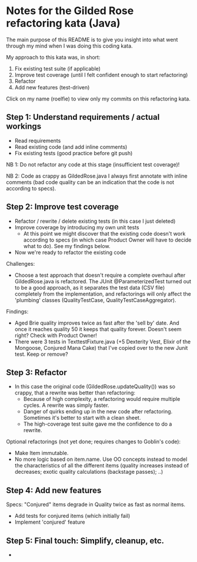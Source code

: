 # Notes for the Gilded Rose refactoring kata (Java)

The main purpose of this README is to give you insight into what went through my mind when I was doing this coding kata. 

My approach to this kata was, in short:

1. Fix existing test suite (if applicable)
2. Improve test coverage (until I felt confident enough to start refactoring)
3. Refactor
4. Add new features (test-driven)

Click on my name (roelfie) to view only my commits on this refactoring kata.

## Step 1: Understand requirements / actual workings

- Read requirements
- Read existing code (and add inline comments)
- Fix existing tests (good practice before git push)

NB 1: Do not refactor any code at this stage (insufficient test coverage)!

NB 2: Code as crappy as GildedRose.java I always first annotate with inline comments 
(bad code quality can be an indication that the code is not according to specs).
 
## Step 2: Improve test coverage 

- Refactor / rewrite / delete existing tests (in this case I just deleted) 
- Improve coverage by introducing my own unit tests
  - At this point we might discover that the existing code doesn't work according to specs 
  (in which case Product Owner will have to decide what to do). See my findings below. 
- Now we're ready to refactor the existing code

Challenges: 
- Choose a test approach that doesn't require a complete overhaul after GildedRose.java is refactored. The JUnit 
@ParameterizedTest turned out to be a good approach, as it separates the test data (CSV file) completely from the 
implementation, and refactorings will only affect the 'plumbing' classes (QualityTestCase, QualityTestCaseAggregator).

Findings:
- Aged Brie quality improves twice as fast after the 'sell by' date. And once it reaches quality 50 it keeps that 
quality forever. Doesn't seem right? Check with Product Owner!
- There were 3 tests in TexttestFixture.java (+5 Dexterity Vest, Elixir of the Mongoose, Conjured Mana Cake) that I've 
copied over to the new Junit test. Keep or remove?

## Step 3: Refactor

- In this case the original code (GildedRose.updateQuality()) was so crappy, that a rewrite was better than refactoring:
  - Because of high complexity, a refactoring would require multiple cycles. A rewrite was simply faster.
  - Danger of quirks ending up in the new code after refactoring. Sometimes it's better to start with a clean sheet.
  - The high-coverage test suite gave me the confidence to do a rewrite. 

Optional refactorings (not yet done; requires changes to Goblin's code):
- Make Item immutable.
- No more logic based on item.name. Use OO concepts instead to model the characteristics of all the different items 
(quality increases instead of decreases; exotic quality calculations (backstage passes); ..)

## Step 4: Add new features

Specs: "Conjured" items degrade in Quality twice as fast as normal items.

- Add tests for conjured items (which initially fail)
- Implement 'conjured' feature

## Step 5: Final touch: Simplify, cleanup, etc.

- 
